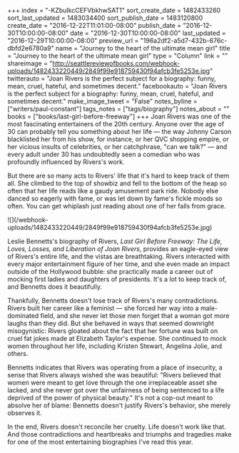 +++
index = "-KZbuIkcCEFVbkhwSAT1"
sort_create_date = 1482433260
sort_last_updated = 1483034400
sort_publish_date = 1483120800
create_date = "2016-12-22T11:01:00-08:00"
publish_date = "2016-12-30T10:00:00-08:00"
date = "2016-12-30T10:00:00-08:00"
last_updated = "2016-12-29T10:00:00-08:00"
preview_url = "196a2df2-a5d7-432b-676c-dbfd2e6780a9"
name = "Journey to the heart of the ultimate mean girl"
title = "Journey to the heart of the ultimate mean girl"
type = "Column"
link = ""
shareimage = "http://seattlereviewofbooks.com/webhook-uploads/1482433220449/2849f99e918759430f94afcb3fe5253e.jpg"
twitterauto = "Joan Rivers is the perfect subject for a biography: funny, mean, cruel, hateful, and sometimes decent."
facebookauto = "Joan Rivers is the perfect subject for a biography: funny, mean, cruel, hateful, and sometimes decent."
make_image_tweet = "False"
notes_byline = ["writers/paul-constant"]
tags_notes = ["tags/biography"]
notes_about = ""
books = ["books/last-girl-before-freeway"]
+++
Joan Rivers was one of the most fascinating entertainers of the 20th century. Anyone over the age of 30 can probably tell you something about her life — the way Johnny Carson blacklisted her from his show, for instance, or her QVC shopping empire, or her vicious insults of celebrities, or her catchphrase, "can we talk?" — and every adult under 30 has undoubtedly seen a comedian who was profoundly influenced by Rivers's work.

But there are so many acts to Rivers' life that it's hard to keep track of them all. She climbed to the top of showbiz and fell to the bottom of the heap so often that her life reads like a gaudy amusement park ride. Nobody else danced so eagerly with fame, or was let down by fame's fickle moods so often. You can get whiplash just reading about one of her falls from grace.

<p class="image-left">![](/webhook-uploads/1482433220449/2849f99e918759430f94afcb3fe5253e.jpg)</p>

Leslie Bennetts's biography of Rivers, *Last Girl Before Freeway: The Life, Loves, Losses, and Liberation of Joan Rivers*, provides an eagle-eyed view of Rivers's entire life, and the vistas are breathtaking. Rivers interacted with every major entertainment figure of her time, and she even made an impact outside of the Hollywood bubble: she practically made a career out of mocking first ladies and daughters of presidents. It's a lot to keep track of, and Bennetts does it beautifully.

Thankfully, Bennetts doesn't lose track of Rivers's many contradictions. Rivers built her career like a feminist — she forced her way into a male-dominated field, and she never let those men forget that a woman got more laughs than they did. But she behaved in ways that seemed downright misogynistic: Rivers gloated about the fact that her fortune was built on cruel fat jokes made at Elizabeth Taylor's expense. She continued to mock women throughout her life, including Kristen Stewart, Angelina Jolie, and others.

Bennetts indicates that Rivers was operating from a place of insecurity, a sense that Rivers always wished she was beautiful: "Rivers believed that women were meant to get love through the one irreplaceable asset she lacked, and she never got over the unfairness of being sentenced to a life deprived of the power of physical beauty." It's not a cop-out meant to absolve her of blame: Bennetts doesn't justify Rivers's behavior, she merely observes it.

In the end, Rivers doesn't reconcile her cruelty. Life doesn't work like that. And those contradictions and heartbreaks and triumphs and tragedies make for one of the most entertaining biographies I've read this year.